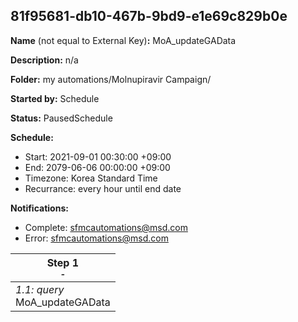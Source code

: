 ## 81f95681-db10-467b-9bd9-e1e69c829b0e

**Name** (not equal to External Key)**:** MoA_updateGAData

**Description:** n/a

**Folder:** my automations/Molnupiravir Campaign/

**Started by:** Schedule

**Status:** PausedSchedule

**Schedule:**

* Start: 2021-09-01 00:30:00 +09:00
* End: 2079-06-06 00:00:00 +09:00
* Timezone: Korea Standard Time
* Recurrance: every hour until end date

**Notifications:**

* Complete: sfmcautomations@msd.com
* Error: sfmcautomations@msd.com

| Step 1<br>_<small>-</small>_ |
| --- |
| _1.1: query_<br>MoA_updateGAData |
